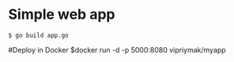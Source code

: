 # Simple web app
```shell
$ go build app.go
```
#Deploy in Docker
$docker run -d -p 5000:8080  vipriymak/myapp